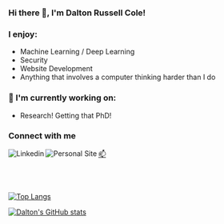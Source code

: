 ### Hi there 👋, I'm Dalton Russell Cole!

### I enjoy:
<ul>
  <li>Machine Learning / Deep Learning</li>
  <li>Security</li>
  <li>Website Development</li>
  <li>Anything that involves a computer thinking harder than I do</li>
</ul>

### 🔭 I'm currently working on:
<ul>
  <li>Research! Getting that PhD!</li>
</ul>

### Connect with me

[<img align="left" alt="Linkedin" src="https://img.shields.io/badge/linkedin-%230077B5.svg?&style=for-the-badge&logo=linkedin&logoColor=white" />](https://www.linkedin.com/in/daltoncole1/)
[<img align="left" alt="Personal Site" src="https://img.shields.io/badge/Personal%20Site-%2300ffff.svg?&style=for-the-badge" />](https://www.daltoncole.com/)
[📫](https://www.daltoncole.com/contact/)

<br>
<br>

[![Top Langs](https://github-readme-stats.vercel.app/api/top-langs/?username=DaltonCole&layout=compact&langs_count=6)](https://github.com/anuraghazra/github-readme-stats)

[![Dalton's GitHub stats](https://github-readme-stats.vercel.app/api?username=DaltonCole&count_private=true&show_icons=true&theme=cobalt)](https://github.com/anuraghazra/github-readme-stats)

<!--
**DaltonCole/DaltonCole** is a ✨ _special_ ✨ repository because its `README.md` (this file) appears on your GitHub profile.

Here are some ideas to get you started:

- 🔭 I’m currently working on ...
- 🌱 I’m currently learning ...
- 👯 I’m looking to collaborate on ...
- 🤔 I’m looking for help with ...
- 💬 Ask me about ...
- 📫 How to reach me: ...
- 😄 Pronouns: ...
- ⚡ Fun fact: ...
-->
